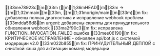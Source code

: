 [33me78923c[m[33m ([m[1;36mHEAD[m[33m -> [m[1;32mmain[m[33m, [m[1;31morigin/main[m[33m)[m fix: добавлены полная диагностика и исправление webhook проблем
[33mdda56d8[m urgent: добавлены скрипты для принудительного обновления webhook
[33ma2f90c3[m fix: исправлена FUNCTION_INVOCATION_FAILED ошибка
[33mee06190[m fix: КРИТИЧЕСКОЕ ИСПРАВЛЕНИЕ - обновлен api/bot.js с системой модерации v2.0
[33m022b855[m fix: ПРИНУДИТЕЛЬНЫЙ ДЕПЛОЙ с очисткой кэша для активации команд модерации
